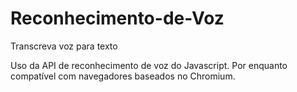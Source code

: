 # Reconhecimento-de-Voz
Transcreva voz para texto

Uso da API de reconhecimento de voz do Javascript. Por enquanto compatível com navegadores baseados no Chromium.
